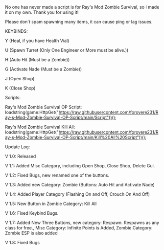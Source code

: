 No one has never made a script is for Ray's Mod Zombie Survival, so I made it on my own. Thank you for using it!


Please don't spam spawning many items, it can cause ping or lag issues.


KEYBINDS:

Y (Heal, if you have Health Vial)

U (Spawn Turret (Only One Engineer or More must be alive.))

H (Auto Hit (Must be a Zombie))

G (Activate Nade (Must be a Zombie))

J (Open Shop)

K (Close Shop)


Scripts:

Ray's Mod Zombie Survival OP Script: loadstring(game:HttpGet("https://raw.githubusercontent.com/forovere231/Ray-s-Mod-Zombie-Survival-OP-Script/main/Script"))();

Ray's Mod Zombie Survival Kill All: loadstring(game:HttpGet("https://raw.githubusercontent.com/forovere231/Ray-s-Mod-Zombie-Survival-OP-Script/main/Kill%20All%20Script"))();


Update Log:

V 1.0: Released

V 1.1: Added Misc Category, including Open Shop, Close Shop, Delete Gui.

V 1.2: Fixed Bugs, new renamed one of the buttons.

V 1.3: Added new Category: Zombie (Buttons: Auto Hit and Activate Nade)

V 1.4: Added Player Category (Flashing On and Off, Crouch On And Off)

V 1.5: New Button in Zombie Category: Kill All

V 1.6: Fixed Keybind Bugs.

V 1.7: Added New Three Buttons, new category: Respawn. Respawns as any class for free., Misc Category: Infinite Points is Added, Zombie Category: Zombie ESP is also added

V 1.8: Fixed Bugs
